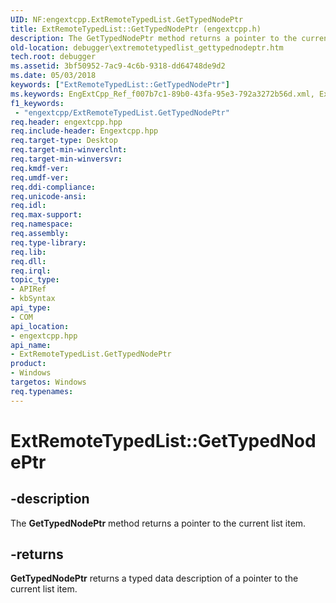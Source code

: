 ```yaml
---
UID: NF:engextcpp.ExtRemoteTypedList.GetTypedNodePtr
title: ExtRemoteTypedList::GetTypedNodePtr (engextcpp.h)
description: The GetTypedNodePtr method returns a pointer to the current list item.
old-location: debugger\extremotetypedlist_gettypednodeptr.htm
tech.root: debugger
ms.assetid: 3bf50952-7ac9-4c6b-9318-dd64748de9d2
ms.date: 05/03/2018
keywords: ["ExtRemoteTypedList::GetTypedNodePtr"]
ms.keywords: EngExtCpp_Ref_f007b7c1-89b0-43fa-95e3-792a3272b56d.xml, ExtRemoteTypedList class [Windows Debugging],GetTypedNodePtr method, ExtRemoteTypedList.GetTypedNodePtr, ExtRemoteTypedList::GetTypedNodePtr, GetTypedNodePtr, GetTypedNodePtr method [Windows Debugging], GetTypedNodePtr method [Windows Debugging],ExtRemoteTypedList class, debugger.extremotetypedlist_gettypednodeptr
f1_keywords:
 - "engextcpp/ExtRemoteTypedList.GetTypedNodePtr"
req.header: engextcpp.hpp
req.include-header: Engextcpp.hpp
req.target-type: Desktop
req.target-min-winverclnt: 
req.target-min-winversvr: 
req.kmdf-ver: 
req.umdf-ver: 
req.ddi-compliance: 
req.unicode-ansi: 
req.idl: 
req.max-support: 
req.namespace: 
req.assembly: 
req.type-library: 
req.lib: 
req.dll: 
req.irql: 
topic_type:
- APIRef
- kbSyntax
api_type:
- COM
api_location:
- engextcpp.hpp
api_name:
- ExtRemoteTypedList.GetTypedNodePtr
product:
- Windows
targetos: Windows
req.typenames: 
---
```


# ExtRemoteTypedList::GetTypedNodePtr


## -description


The <b>GetTypedNodePtr</b> method returns a pointer to the current list item.


## -returns



<b>GetTypedNodePtr</b> returns a typed data description of a pointer to the current list item.



